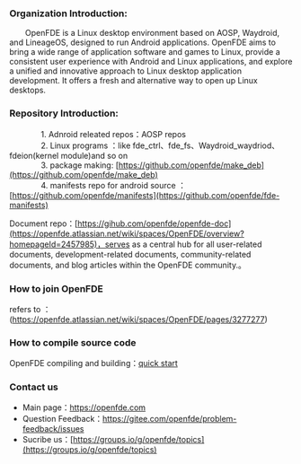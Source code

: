 ### Organization Introduction:

&emsp;&emsp;OpenFDE is a Linux desktop environment based on AOSP, Waydroid, and LineageOS, designed to run Android applications. OpenFDE aims to bring a wide range of application software and games to Linux, provide a consistent user experience with Android and Linux applications, and explore a unified and innovative approach to Linux desktop application development. It offers a fresh and alternative way to open up Linux desktops.

### Repository Introduction:

&emsp;&emsp;&emsp;&emsp;1. Adnroid releated repos：AOSP repos <br>
&emsp;&emsp;&emsp;&emsp;2. Linux programs ：like fde_ctrl、fde_fs、Waydroid_waydriod、fdeion(kernel module)and so on <br>
&emsp;&emsp;&emsp;&emsp;3. package making: [https://github.com/openfde/make_deb](https://github.com/openfde/make_deb) <br>
&emsp;&emsp;&emsp;&emsp;4. manifests repo for android source ：[https://github.com/openfde/manifests](https://github.com/openfde/fde-manifests) <br>

Document repo：[https://gihub.com/openfde/openfde-doc](https://openfde.atlassian.net/wiki/spaces/OpenFDE/overview?homepageId=2457985)，serves as a central hub for all user-related documents, development-related documents, community-related documents, and blog articles within the OpenFDE community.。

### How to join OpenFDE

refers to ：(https://openfde.atlassian.net/wiki/spaces/OpenFDE/pages/3277277)

### How to compile source code

OpenFDE compiling and building：[quick start](https://openfde.atlassian.net/wiki/spaces/OpenFDE/pages/1901477)

### Contact us

- Main page：[https://openfde.com ](https://openfde.com )<br>
- Question Feedback：[https://gitee.com/openfde/problem-feedback/issues ](https://gitee.com/openfde/problem-feedback/issues) <br>
- Sucribe us：[https://groups.io/g/openfde/topics](https://groups.io/g/openfde/topics)

